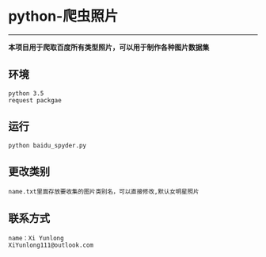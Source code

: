 # python-爬虫照片
***
  __本项目用于爬取百度所有类型照片，可以用于制作各种图片数据集__
## 环境
    python 3.5
    request packgae
## 运行
    python baidu_spyder.py
## 更改类别
    name.txt里面存放要收集的图片类别名，可以直接修改,默认女明星照片

## 联系方式
    name：Xi Yunlong
    XiYunlong111@outlook.com
